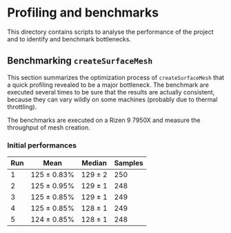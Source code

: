# Profiling and benchmarks

This directory contains scripts to analyse the performance of the project and to identify and benchmark bottlenecks.

## Benchmarking `createSurfaceMesh`

This section summarizes the optimization process of `createSurfaceMesh` that a quick profiling revealed to be a major bottleneck.
The benchmark are executed several times to be sure that the results are actually consistent, because they can vary wildly on some machines (probably due to thermal throttling).

The benchmarks are executed on a Rizen 9 7950X and measure the throughput of mesh creation.

### Initial performances

| Run | Mean         | Median   | Samples |
|-----|--------------|----------|---------|
|   1 |  125 ± 0.83% |  129 ± 2 |     250 |
|   2 |  125 ± 0.95% |  129 ± 1 |     248 |
|   3 |  125 ± 0.85% |  129 ± 1 |     249 |
|   4 |  125 ± 0.85% |  128 ± 1 |     249 |
|   5 |  124 ± 0.85% |  128 ± 1 |     248 |
